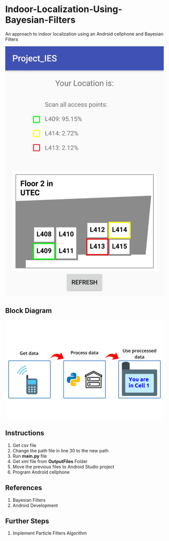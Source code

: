# Indoor-Localization-Using-Bayesian-Filters
An approach to indoor localization using an Android cellphone and Bayesian Filters

![](Images/view_location.png)

## Block Diagram

![](Images/FlowChart.png)

## Instructions

1. Get csv file
2. Change the path file in line 30 to the new path
3. Run **main.py** file
4. Get xml file from **OutputFiles** Folder
5. Move the previous files to Android Studio project
6. Program Android cellphone

## References
1. Bayesian Filters
2. Android Development

## Further Steps
1. Implement Particle Filters Algorithm
